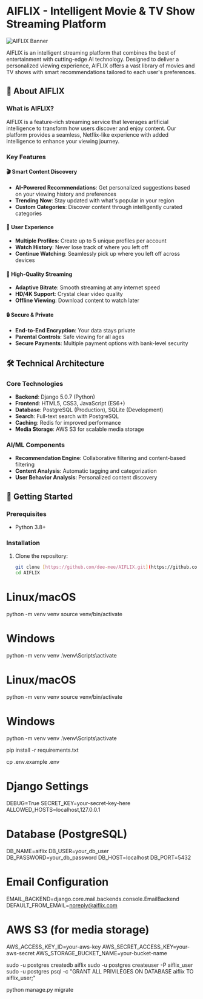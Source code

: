 # AIFLIX - Intelligent Movie & TV Show Streaming Platform

![AIFLIX Banner](https://via.placeholder.com/1200x400/141414/ffffff?text=AIFLIX+Streaming+Platform)

AIFLIX is an intelligent streaming platform that combines the best of entertainment with cutting-edge AI technology. Designed to deliver a personalized viewing experience, AIFLIX offers a vast library of movies and TV shows with smart recommendations tailored to each user's preferences.

## 🌟 About AIFLIX

### What is AIFLIX?
AIFLIX is a feature-rich streaming service that leverages artificial intelligence to transform how users discover and enjoy content. Our platform provides a seamless, Netflix-like experience with added intelligence to enhance your viewing journey.

### Key Features

#### 🎬 Smart Content Discovery
- **AI-Powered Recommendations**: Get personalized suggestions based on your viewing history and preferences
- **Trending Now**: Stay updated with what's popular in your region
- **Custom Categories**: Discover content through intelligently curated categories

#### 👥 User Experience
- **Multiple Profiles**: Create up to 5 unique profiles per account
- **Watch History**: Never lose track of where you left off
- **Continue Watching**: Seamlessly pick up where you left off across devices

#### 🎥 High-Quality Streaming
- **Adaptive Bitrate**: Smooth streaming at any internet speed
- **HD/4K Support**: Crystal clear video quality
- **Offline Viewing**: Download content to watch later

#### 🔒 Secure & Private
- **End-to-End Encryption**: Your data stays private
- **Parental Controls**: Safe viewing for all ages
- **Secure Payments**: Multiple payment options with bank-level security

## 🛠️ Technical Architecture

### Core Technologies
- **Backend**: Django 5.0.7 (Python)
- **Frontend**: HTML5, CSS3, JavaScript (ES6+)
- **Database**: PostgreSQL (Production), SQLite (Development)
- **Search**: Full-text search with PostgreSQL
- **Caching**: Redis for improved performance
- **Media Storage**: AWS S3 for scalable media storage

### AI/ML Components
- **Recommendation Engine**: Collaborative filtering and content-based filtering
- **Content Analysis**: Automatic tagging and categorization
- **User Behavior Analysis**: Personalized content discovery

## 🚀 Getting Started

### Prerequisites
- Python 3.8+
### Installation
1. Clone the repository:
   ```bash
   git clone [https://github.com/dee-mee/AIFLIX.git](https://github.com/dee-mee/AIFLIX.git)
   cd AIFLIX
# Linux/macOS
python -m venv venv
source venv/bin/activate

# Windows
python -m venv venv
.\venv\Scripts\activate


# Linux/macOS
python -m venv venv
source venv/bin/activate

# Windows
python -m venv venv
.\venv\Scripts\activate

pip install -r requirements.txt


cp .env.example .env


# Django Settings
DEBUG=True
SECRET_KEY=your-secret-key-here
ALLOWED_HOSTS=localhost,127.0.0.1

# Database (PostgreSQL)
DB_NAME=aiflix
DB_USER=your_db_user
DB_PASSWORD=your_db_password
DB_HOST=localhost
DB_PORT=5432

# Email Configuration
EMAIL_BACKEND=django.core.mail.backends.console.EmailBackend
DEFAULT_FROM_EMAIL=noreply@aiflix.com

# AWS S3 (for media storage)
AWS_ACCESS_KEY_ID=your-aws-key
AWS_SECRET_ACCESS_KEY=your-aws-secret
AWS_STORAGE_BUCKET_NAME=your-bucket-name



sudo -u postgres createdb aiflix
sudo -u postgres createuser -P aiflix_user
sudo -u postgres psql -c "GRANT ALL PRIVILEGES ON DATABASE aiflix TO aiflix_user;"


python manage.py migrate
